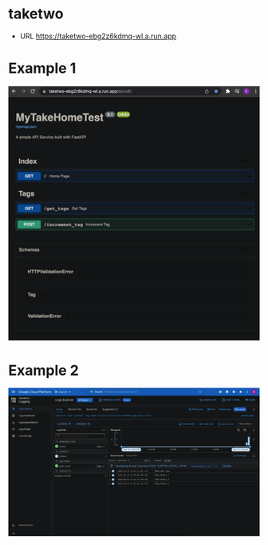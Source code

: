 # taketwo

- URL https://taketwo-ebg2z6kdmq-wl.a.run.app

# Example 1
**![swaggerui_demo](./docs/swaggerui_demo.jpg)**

# Example 2
**![log_demo](./docs/logging_gcp_demo.jpg)**

